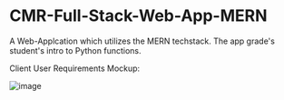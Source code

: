 # CMR-Full-Stack-Web-App-MERN

A Web-Applcation which utilizes the MERN techstack. The app grade's student's intro to Python functions.

Client User Requirements Mockup:

![image](https://user-images.githubusercontent.com/589439/154162484-ac3e1f05-63bb-439f-838f-6a35b89f59a8.png)


